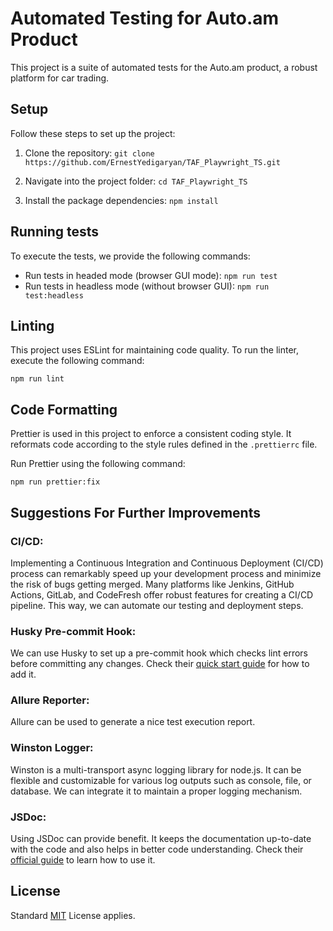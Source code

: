 # Automated Testing for Auto.am Product

This project is a suite of automated tests for the Auto.am product, a robust platform for car trading.

## Setup

Follow these steps to set up the project:

1. Clone the repository: `git clone https://github.com/ErnestYedigaryan/TAF_Playwright_TS.git`

2. Navigate into the project folder: `cd TAF_Playwright_TS`

3. Install the package dependencies: `npm install`

## Running tests

To execute the tests, we provide the following commands:

- Run tests in headed mode (browser GUI mode): `npm run test`
- Run tests in headless mode (without browser GUI): `npm run test:headless`

## Linting

This project uses ESLint for maintaining code quality. To run the linter, execute the following command:

`npm run lint`

## Code Formatting
Prettier is used in this project to enforce a consistent coding style. It reformats code according to the style rules defined in the `.prettierrc` file.

Run Prettier using the following command:

`npm run prettier:fix`

## Suggestions For Further Improvements

### CI/CD:
Implementing a Continuous Integration and Continuous Deployment (CI/CD) process can remarkably speed up your development process and minimize the risk of bugs getting merged. Many platforms like Jenkins, GitHub Actions, GitLab, and CodeFresh offer robust features for creating a CI/CD pipeline. This way, we can automate our testing and deployment steps.

### Husky Pre-commit Hook:
We can use Husky to set up a pre-commit hook which checks lint errors before committing any changes. Check their [quick start guide](https://typicode.github.io/husky/#/?id=quick-start) for how to add it.

### Allure Reporter:
Allure can be used to generate a nice test execution report.

### Winston Logger:
Winston is a multi-transport async logging library for node.js. It can be flexible and customizable for various log outputs such as console, file, or database. We can integrate it to maintain a proper logging mechanism.

### JSDoc:
Using JSDoc can provide benefit. It keeps the documentation up-to-date with the code and also helps in better code understanding. Check their [official guide](https://jsdoc.app/about-getting-started.html) to learn how to use it.

## License

Standard [MIT](LICENSE) License applies.